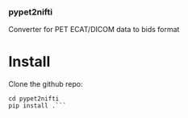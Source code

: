 ### pypet2nifti
Converter for PET ECAT/DICOM data to bids format

# Install

Clone the github repo:

```git clone https://github.com/BAICIL/pypet2nifti
cd pypet2nifti
pip install .```


